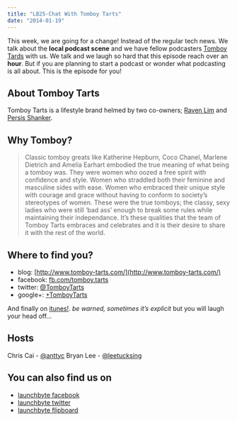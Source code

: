 ```yaml
---
title: "LB25-Chat With Tomboy Tarts"
date: "2014-01-19"
---
```


This week, we are going for a change! Instead of the regular tech news. We talk about the **local podcast scene** and we have fellow podcasters [Tomboy Tards](http://www.tomboy-tarts.com/) with us. We talk and we laugh so hard that this episode reach over an **hour**. But if you are planning to start a podcast or wonder what podcasting is all about. This is the episode for you!

## About Tomboy Tarts

Tomboy Tarts is a lifestyle brand helmed by two co-owners; [Raven Lim](https://twitter.com/postscripted) and [Persis Shanker](https://twitter.com/persisshanker).

## Why Tomboy?

> Classic tomboy greats like Katherine Hepburn, Coco Chanel, Marlene Dietrich and Amelia Earhart embodied the true meaning of what being a tomboy was. They were women who oozed a free spirit with confidence and style. Women who straddled both their feminine and masculine sides with ease. Women who embraced their unique style with courage and grace without having to conform to society’s stereotypes of women. These were the true tomboys; the classy, sexy ladies who were still ‘bad ass’ enough to break some rules while maintaining their independance. It’s these qualities that the team of Tomboy Tarts embraces and celebrates and it is their desire to share it with the rest of the world.

## Where to find you?

- blog: [http://www.tomboy-tarts.com/](http://www.tomboy-tarts.com/)
- facebook: [fb.com/tomboy.tarts](https://www.facebook.com/tomboy.tarts?fref=ts)
- twitter: [@TomboyTarts](https://twitter.com/TomboyTarts)
- google+: [+TomboyTarts](https://plus.google.com/u/0/+TomboyTarts/about)

And finally on [itunes!](https://itunes.apple.com/sg/podcast/tomboy-tirade/id687084473?mt=2&uo=4). _be warned, sometimes it’s explicit_ but you will laugh your head off…

## Hosts

Chris Cai - [@anttyc](https://twitter.com/AnttyC) Bryan Lee - [@leetucksing](https://twitter.com/leetucksing)

## You can also find us on

- [launchbyte facebook](https://www.facebook.com/Launchbyte)
- [launchbyte twitter](https://twitter.com/LaunchByte)
- [launchbyte flipboard](https://flipboard.com/section/launchbyte-bIWT8H)
